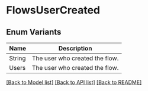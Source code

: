 # FlowsUserCreated

## Enum Variants

| Name | Description |
|---- | -----|
| String | The user who created the flow. |
| Users | The user who created the flow. |

[[Back to Model list]](../README.md#documentation-for-models) [[Back to API list]](../README.md#documentation-for-api-endpoints) [[Back to README]](../README.md)


